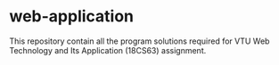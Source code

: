 # web-application
This repository contain all the program solutions required for VTU Web Technology and Its Application (18CS63) assignment.
